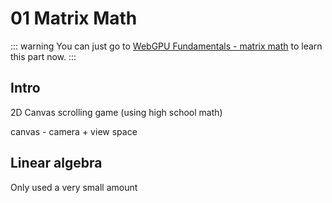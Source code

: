 # 01 Matrix Math

::: warning
You can just go to [WebGPU Fundamentals - matrix math](https://webgpufundamentals.org/webgpu/lessons/webgpu-matrix-math.html) to learn this part now.
:::


## Intro

2D Canvas scrolling game (using high school math)

canvas - camera + view space

## Linear algebra

Only used a very small amount
